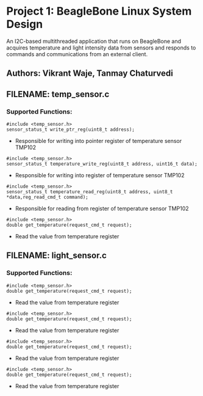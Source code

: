 # Project 1:  BeagleBone Linux System Design

An I2C-based multithreaded application that runs on BeagleBone and acquires temperature and light intensity data from sensors and responds to commands and communications from an external client.

## Authors: Vikrant Waje, Tanmay Chaturvedi

## FILENAME: temp_sensor.c

### Supported Functions:

```
#include <temp_sensor.h>
sensor_status_t write_ptr_reg(uint8_t address);
```
- Responsible for writing into pointer register of temperature sensor TMP102


```
#include <temp_sensor.h>
sensor_status_t temperature_write_reg(uint8_t address, uint16_t data);
```
- Responsible for writing into  register of temperature sensor TMP102

```
#include <temp_sensor.h>
sensor_status_t temperature_read_reg(uint8_t address, uint8_t *data,reg_read_cmd_t command);
```

 - Responsible for reading from  register of temperature sensor TMP102
```
#include <temp_sensor.h>
double get_temperature(request_cmd_t request);
```
- Read the value from temperature register

## FILENAME: light_sensor.c

### Supported Functions:

```
#include <temp_sensor.h>
double get_temperature(request_cmd_t request);
```
- Read the value from temperature register
```
#include <temp_sensor.h>
double get_temperature(request_cmd_t request);
```
- Read the value from temperature register

```
#include <temp_sensor.h>
double get_temperature(request_cmd_t request);
```
- Read the value from temperature register
```
#include <temp_sensor.h>
double get_temperature(request_cmd_t request);
```
- Read the value from temperature register